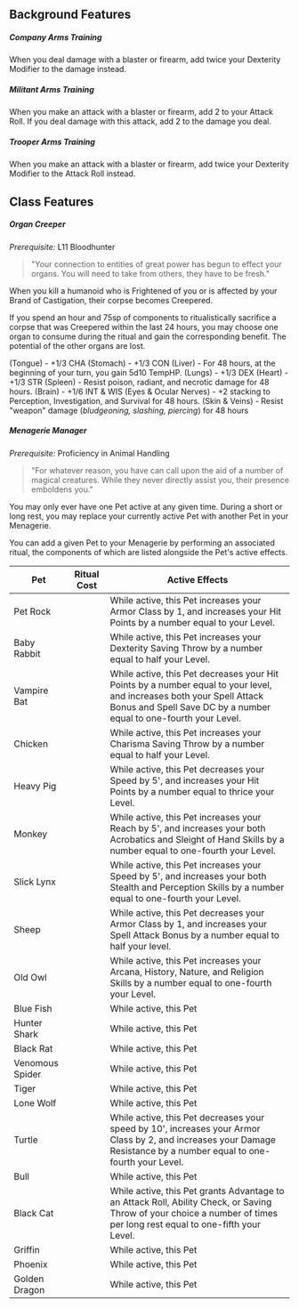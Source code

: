 
## Background Features
##### Company Arms Training
When you deal damage with a blaster or firearm, add twice your Dexterity Modifier to the damage instead.

##### Militant Arms Training
When you make an attack with a blaster or firearm, add 2 to your Attack Roll. If you deal damage with this attack, add 2 to the damage you deal.

##### Trooper Arms Training
When you make an attack with a blaster or firearm, add twice your Dexterity Modifier to the Attack Roll instead.

## Class Features
##### Organ Creeper
*Prerequisite:* L11 Bloodhunter
> "Your connection to entities of great power has begun to effect your organs. You will need to take from others, they have to be fresh."

When you kill a humanoid who is Frightened of you or is affected by your Brand of Castigation, their corpse becomes Creepered.

If you spend an hour and 75sp of components to ritualistically sacrifice a corpse that was Creepered within the last 24 hours, you may choose one organ to consume during the ritual and gain the corresponding benefit. The potential of the other organs are lost.

(Tongue) -  +1/3 CHA
(Stomach) - +1/3 CON
(Liver) - For 48 hours, at the beginning of your turn, you gain 5d10 TempHP.
(Lungs) - +1/3 DEX
(Heart) - +1/3 STR
(Spleen) - Resist poison, radiant, and necrotic damage for 48 hours.
(Brain) - +1/6 INT & WIS
(Eyes & Ocular Nerves) - +2 stacking to Perception, Investigation, and Survival for 48 hours.
(Skin & Veins) - Resist "weapon" damage (*bludgeoning, slashing, piercing*) for 48 hours

##### Menagerie Manager
*Prerequisite:* Proficiency in Animal Handling
> "For whatever reason, you have can call upon the aid of a number of magical creatures. While they never directly assist you, their presence emboldens you."

You may only ever have one Pet active at any given time. During a short or long rest, you may replace your currently active Pet with another Pet in your Menagerie.

You can add a given Pet to your Menagerie by performing an associated ritual, the components of which are listed alongside the Pet's active effects.

| Pet             | Ritual Cost | Active Effects                                                                                                                                                                             |
| --------------- | ----------- | ------------------------------------------------------------------------------------------------------------------------------------------------------------------------------------------ |
| Pet Rock        |             | While active, this Pet increases your Armor Class by 1, and increases your Hit Points by a number equal to your Level.                                                                     |
| Baby Rabbit     |             | While active, this Pet increases your Dexterity Saving Throw by a number equal to half your Level.                                                                                         |
| Vampire Bat     |             | While active, this Pet decreases your Hit Points by a number equal to your level, and increases both your Spell Attack Bonus and Spell Save DC by a number equal to one-fourth your Level. |
| Chicken         |             | While active, this Pet increases your Charisma Saving Throw by a number equal to half your Level.                                                                                          |
| Heavy Pig       |             | While active, this Pet decreases your Speed by 5', and increases your Hit Points by a number equal to thrice your Level.                                                                   |
| Monkey          |             | While active, this Pet increases your Reach by 5', and increases your both Acrobatics and Sleight of Hand Skills by a number equal to one-fourth your Level.                               |
| Slick Lynx      |             | While active, this Pet increases your Speed by 5', and increases your both Stealth and Perception Skills by a number equal to one-fourth your Level.                                       |
| Sheep           |             | While active, this Pet decreases your Armor Class by 1, and increases your Spell Attack Bonus by a number equal to half your level.                                                        |
| Old Owl         |             | While active, this Pet increases your Arcana, History, Nature, and Religion Skills by a number equal to one-fourth your Level.                                                             |
| Blue Fish       |             | While active, this Pet                                                                                                                                                                     |
| Hunter Shark    |             | While active, this Pet                                                                                                                                                                     |
| Black Rat       |             | While active, this Pet                                                                                                                                                                     |
| Venomous Spider |             | While active, this Pet                                                                                                                                                                     |
| Tiger           |             | While active, this Pet                                                                                                                                                                     |
| Lone Wolf       |             | While active, this Pet                                                                                                                                                                     |
| Turtle          |             | While active, this Pet decreases your speed by 10', increases your Armor Class by 2, and increases your Damage Resistance by a number equal to one-fourth your Level.                      |
| Bull            |             | While active, this Pet                                                                                                                                                                     |
| Black Cat       |             | While active, this Pet grants Advantage to an Attack Roll, Ability Check, or Saving Throw of your choice a number of times per long rest equal to one-fifth your Level.                    |
| Griffin         |             | While active, this Pet                                                                                                                                                                     |
| Phoenix         |             | While active, this Pet                                                                                                                                                                     |
| Golden Dragon   |             | While active, this Pet                                                                                                                                                                     |

